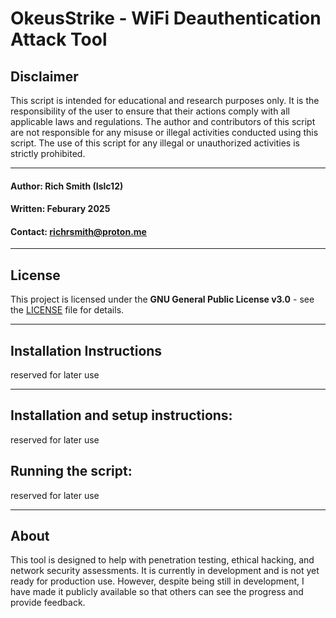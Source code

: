 # OkeusStrike - WiFi Deauthentication Attack Tool



## Disclaimer

This script is intended for educational and research purposes only. It is the responsibility of the user to ensure that their actions
comply with all applicable laws and regulations. The author and contributors of this script are not responsible for any misuse or illegal
activities conducted using this script. The use of this script for any illegal or unauthorized activities is strictly prohibited.

-------------------------------------------------------------------------------------------------------------------------------------------

#### Author: Rich Smith (Islc12)

#### Written: Feburary 2025

#### Contact: richrsmith@proton.me

-------------------------------------------------------------------------------------------------------------------------------------------

## License
This project is licensed under the **GNU General Public License v3.0** - see the [LICENSE](LICENSE) file for details.

-------------------------------------------------------------------------------------------------------------------------------------------

## Installation Instructions

reserved for later use

-------------------------------------------------------------------------------------------------------------------------------------------

## Installation and setup instructions:

reserved for later use

## Running the script:

reserved for later use

-------------------------------------------------------------------------------------------------------------------------------------------

## About

This tool is designed to help with penetration testing, ethical hacking, and network security assessments. It is currently in development
and is not yet ready for production use. However, despite being still in development, I have made it publicly available so that others can
see the progress and provide feedback.